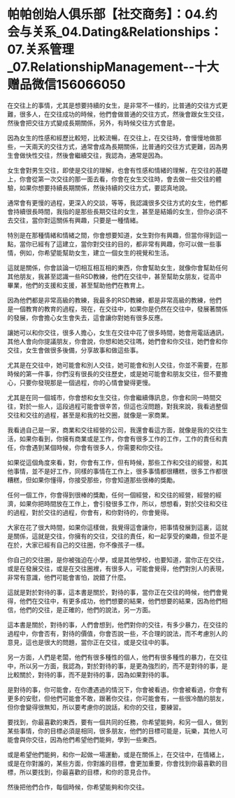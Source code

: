 # 帕帕创始人俱乐部【社交商务】：04.约会与关系_04.Dating&Relationships：07.关系管理_07.RelationshipManagement--十大赠品微信156066050

在交往上的事情，尤其是想要持續的女生，是非常不一樣的，比普通的交往方式更難，很多人，在交往成功的時候，他們會做普通的交往方式，然後會跟女生交往，然後會把交往方式變成長期關係，另外，有時候交往方式會是。

因為女生的性感和經歷比較短，比較流暢，在交往上，在交往時，會慢慢地做那些，一天兩天的交往方式，通常會成為長期關係，比普通的交往方式更難，因為男生會做快性交往，然後會繼續交往，我認為，通常是因為。

女生會對男生交往，即使是交往的理解，也會有性感和情緒的理解，在交往的基礎上，你會從第一次交往的那一面去看，你會在女生交往時，會去做一些交往的體驗，如果你想要持續長期關係，然後持續的交往方式，要認真地說。

通常會有更慢的過程，更深入的交談，等等，我認識很多交往方式的女生，他們都會持續很長時間，我指的是那些長期交往的女生，甚至是結婚的女生，但你必須不去交往，當你對這關係有興趣，只要是一種情緒。

特別是在那種情緒和情緒之間，你會想要知道，女生對你有興趣，但當你得到這一點，當你已經有了這建立，當你對交往的目的，都非常有興趣，你可以做一些事情，例如，你希望能幫助女生，建立一個女生的視覺和生活。

這就是關係，你會談論一切相互相互相的東西，你會幫助女生，就像你會幫助任何其他朋友，我甚至認識一些RSD教練，他們在交往中，甚至幫助女朋友，從高中畢業，他們的支援和支援，甚至幫助他們在教育上。

因為他們都是非常高級的教練，我最多的RSD教練，都是非常高級的教練，他們是一個教育的教育的過程，現在，在交往中，如果你是仍然在交往中，發展著關係的發展，你會擔心女生會失去，這會讓你對她有很多反應。

讓她可以和你交往，很多人擔心，女生在交往中花了很多時間，她會用電話通訊，其他人會向你提議朋友，你會說，你想和她交往嗎，她們會和你交往，她們會和你交往，女生會做很多後備，分享故事和做這些事。

尤其是在交往中，她可能會和別人交往，她可能會和別人交往，你並不需要，在那時候的第一件事，你們沒有很長的交往歷史，或是她可能會和朋友交往，但不要擔心，只要你發現那是一個過程，你的心情會變得更慢。

尤其是在同一個城市，你會想和女生交往，你會繼續傳訊息，你會和同一時間交往，對於一些人，這段過程可能會很辛苦，但這也沒問題，對我來說，我看過整個交往和交往的過程，甚至是和我的社交圈，就像是一家商業。

我看過自己是一家，商業和交往經營的公司，我還會看這方面，就像是我的交往生活，如果你看到，你擁有商業或是工作，你會有很多工作的工作，工作的責任和責任，你會遇到某個時候，你會有很多人，你需要和你交往。

如果從這個角度來看，對，你會有工作，但有時候，那些工作和交往的經營，和其他事情，並不是好工作，同樣的事情在工作上，很多事情都很糟糕，很多工作都很糟糕，但如果你懂得，你接受那些，你會知道那些很棒的獎勵。

任何一個工作，你會得到很棒的獎勵，任何一個經營，和交往的經營，經營的經濟，如果你把時間放在工作上，會引發很多工作，所以，想想看，對於交往和交往的過程，對於交往的過程，你會有，和你對待的，你會覺得。

大家在花了很大時間，如果你這樣做，我覺得這會讓你，把事情發展到這裏，這就是關係，這就是交往，你擁有的交往，交往的責任，和一起享受的樂趣，但並不是在於，大家已經有自己的交往圈，你不像孩子一樣。

你自己的交往圈，是你被強迫在小學，或是其他學校，也要知道，當你正在交往，或是在發展交往，或是在交往圈裡，有很多人，可能會覺得，他們對別人的表現，非常有意識，他們可能會害怕，說錯了什麼。

這就是對於對待的事，這本書是關於，對待的事，當你正在交往的時候，他們會覺得，他們在交往中，有更多成功，他們想要的結果，他們想要的結果，因為他們相信，他們的交往，是正確的，他們的說法，另一方面。

這本書是關於，對待的事，人們會想到，他們對你的交往，有多少暴力，在交往的過程中，你會否有，對待的價值，你會否說一些，不合理的說法，而不考慮別人的意見，這也是很大的問題，當你正在交往，或是交往中的事。

另一方面，人們是老闆，他們有很多種性的個人，他們有很多種性的暴力，在交往中，所以另一方面，我認為，對於對待的事，是更為強烈的，而不是對待的事，是比較關於，對待的事，而不是對待的事，因為如果對待的事。

是對待的事，你可能會，在你遭遇過的情況下，你會被看過，你會被看過，你會有更多的安慰，但他們可能會不敢，跟著你交往，你可能會有，一些很冷酷的朋友，但你會變得很無知，所以要考慮你的說話，和你的交往，要練習。

要找到，你最喜歡的東西，要有一個共同的任務，你希望能夠，和另一個人，做到某些事情，你的目標必須是相同，很多朋友，他們的目標可能是，玩樂，其他人可能會與你交往，因為他們希望他們能夠，學到一些東西。

或是希望他們能夠，和你一起做一場運動，或是在關係上，在交往中，在情緒上，或是在你對誰的，某些方面，你對誰的目標，會更加重要，你會找到你最喜歡的目標，所以要找到，你最喜歡的目標，和你的意見合作。

然後把他們合作，每個時候，你希望能夠和你交往。